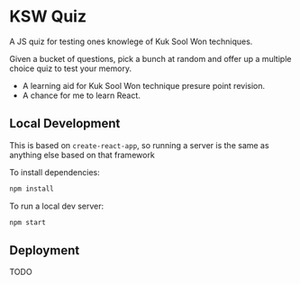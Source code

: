 KSW Quiz
========

A JS quiz for testing ones knowlege of Kuk Sool Won techniques.

Given a bucket of questions, pick a bunch at random and offer up a multiple
choice quiz to test your memory.


* A learning aid for Kuk Sool Won technique presure point revision.
* A chance for me to learn React.


Local Development
-----------------

This is based on `create-react-app`, so running a server is the same as anything
else based on that framework

To install dependencies:

```sh
npm install
```

To run a local dev server:

```sh
npm start
```

Deployment
----------

TODO
